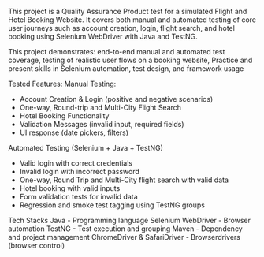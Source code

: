 This project is a Quality Assurance Product test for a simulated Flight and Hotel Booking Website. It covers both manual and automated testing of core user journeys such as account creation, login, flight search, and hotel booking using Selenium WebDriver with Java and TestNG.

This project demonstrates: end-to-end manual and automated test coverage, testing of realistic user flows on a booking website, Practice and present skills in Selenium automation, test design, and framework usage


Tested Features:
Manual Testing:
- Account Creation & Login (positive and negative scenarios)
- One-way, Round-trip  and Multi-City Flight Search
- Hotel Booking Functionality
- Validation Messages (invalid input, required fields)
- UI response (date pickers, filters)

Automated Testing (Selenium + Java + TestNG)
- Valid login with correct credentials
- Invalid login with incorrect password
-  One-way, Round Trip and Multi-City flight search with valid data
- Hotel booking with valid inputs
- Form validation tests for invalid data
- Regression and smoke test tagging using TestNG groups

Tech Stacks
Java - Programming language
Selenium WebDriver - Browser automation
TestNG - Test execution and grouping
Maven - Dependency and project management
ChromeDriver & SafariDriver - Browserdrivers (browser control)	

